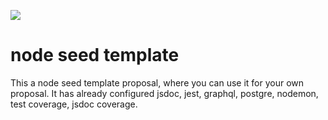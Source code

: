 ![](https://upload.wikimedia.org/wikipedia/commons/thumb/d/d9/Node.js_logo.svg/1200px-Node.js_logo.svg.png)

# node seed template

This a node seed template proposal, where you can use it for your own proposal. It has already configured jsdoc, jest, graphql, postgre, nodemon, test coverage, jsdoc coverage.